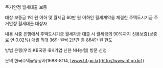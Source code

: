 주거안정 월세대출 보증

대상
 보증금 1억 원 이하 및 월세금 60만 원 이하인 월세계약을 체결한 주택도시기금 주거안정 월세대출 대상자

내용
 시중 은행에서 주택도시기금 월세자금 대출 시 월세금의 90%까지 신용보증(보증료 연 0.02%)
 매월 최대 36만 원씩 2년간 총 864만 원 한도

방법
 은행(우리·KB국민·IBK기업·신한·NH농협) 방문 신청

문의
 한국주택금융공사(1688-8114, [www.hf.go.kr](http://www.hf.go.kr))
